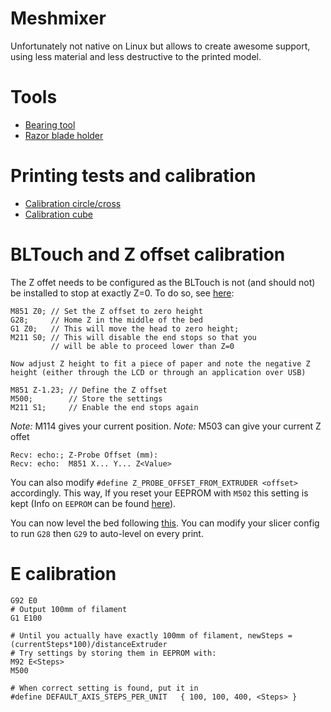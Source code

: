 # Meshmixer

Unfortunately not native on Linux but allows to create awesome support, using less material and less destructive to the printed model.

# Tools

- [Bearing tool](https://www.thingiverse.com/thing:2430285)
- [Razor blade holder](https://www.thingiverse.com/thing:2271632)

# Printing tests and calibration

- [Calibration circle/cross](https://www.thingiverse.com/thing:119302)
- [Calibration cube](https://www.thingiverse.com/thing:1278865)

# BLTouch and Z offset calibration

The Z offet needs to be configured as the BLTouch is not (and should not) be installed to stop at exactly Z=0. To do so, see [here](https://3dprinting.stackexchange.com/questions/5857/z-offset-on-autoleveling-sensor-setup):

```
M851 Z0; // Set the Z offset to zero height
G28;     // Home Z in the middle of the bed
G1 Z0;   // This will move the head to zero height;
M211 S0; // This will disable the end stops so that you
         // will be able to proceed lower than Z=0

Now adjust Z height to fit a piece of paper and note the negative Z height (either through the LCD or through an application over USB)

M851 Z-1.23; // Define the Z offset
M500;        // Store the settings
M211 S1;     // Enable the end stops again

```

*Note:* M114 gives your current position.
*Note:* M503 can give your current Z offet
```
Recv: echo:; Z-Probe Offset (mm):
Recv: echo:  M851 X... Y... Z<Value>
```

You can also modify `#define Z_PROBE_OFFSET_FROM_EXTRUDER <offset>` accordingly. This way, If you reset your EEPROM with `M502` this setting is kept (Info on `EEPROM` can be found [here](https://github.com/MarlinFirmware/Marlin/wiki/EEPROM)).

You can now level the bed following [this](http://marlinfw.org/docs/features/auto_bed_leveling.html). You can modify your slicer config to run `G28` then `G29` to auto-level on every print.

# E calibration

```
G92 E0
# Output 100mm of filament
G1 E100

# Until you actually have exactly 100mm of filament, newSteps = (currentSteps*100)/distanceExtruder
# Try settings by storing them in EEPROM with:
M92 E<Steps>
M500

# When correct setting is found, put it in
#define DEFAULT_AXIS_STEPS_PER_UNIT   { 100, 100, 400, <Steps> }
```
